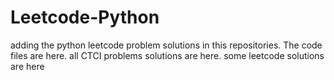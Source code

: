 # Leetcode-Python
adding the python leetcode problem solutions in this repositories. 
The code files are here.
all CTCI problems solutions are here.
some leetcode solutions are here































































































































































































































































































































































































































































































































































































































































































































